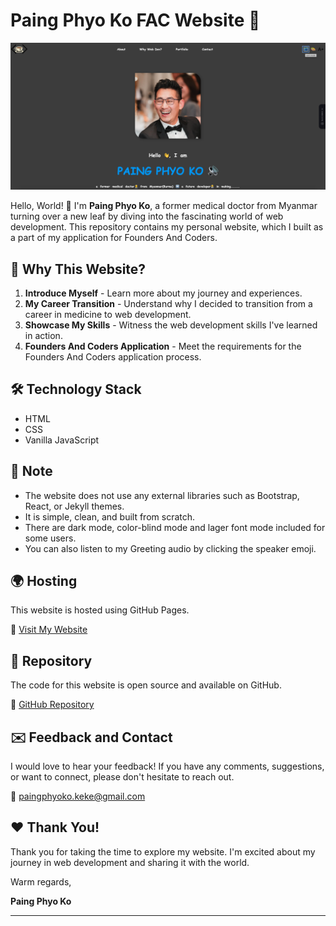 # Paing Phyo Ko FAC Website :rocket:

![Website Preview](img/website-preview2.png)

Hello, World! :wave: I'm **Paing Phyo Ko**, a former medical doctor from Myanmar turning over a new leaf by diving into the fascinating world of web development. This repository contains my personal website, which I built as a part of my application for Founders And Coders.

## :star2: Why This Website?

1. **Introduce Myself** - Learn more about my journey and experiences.
2. **My Career Transition** - Understand why I decided to transition from a career in medicine to web development.
3. **Showcase My Skills** - Witness the web development skills I've learned in action.
4. **Founders And Coders Application** - Meet the requirements for the Founders And Coders application process.

## :hammer_and_wrench: Technology Stack

- HTML
- CSS
- Vanilla JavaScript

## :no_entry_sign: Note

- The website does not use any external libraries such as Bootstrap, React, or Jekyll themes.
- It is simple, clean, and built from scratch.
- There are dark mode, color-blind mode and lager font mode included for some users.
- You can also listen to my Greeting audio by clicking the speaker emoji.

## :earth_africa: Hosting

This website is hosted using GitHub Pages.

:link: [Visit My Website](https://paing-ko.github.io/myWebsite/)

## :file_folder: Repository

The code for this website is open source and available on GitHub.

:link: [GitHub Repository](https://github.com/Paing-Ko/myWebsite)

## :envelope: Feedback and Contact

I would love to hear your feedback! If you have any comments, suggestions, or want to connect, please don't hesitate to reach out.

:email: paingphyoko.keke@gmail.com

## :heart: Thank You!

Thank you for taking the time to explore my website. I'm excited about my journey in web development and sharing it with the world.

Warm regards,

**Paing Phyo Ko**

---
